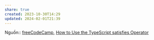 ```yaml
---
share: true
created: 2023-10-30T14:29
updated: 2024-02-01T21:39
---
```


Nguồn:: [freeCodeCamp](../../../../%CE%9E%20Ngu%E1%BB%93n%20v%C3%A0%20t%C3%A0i%20nguy%C3%AAn%20h%E1%BB%97%20tr%E1%BB%A3/%CE%9E%20Ngu%E1%BB%93n/freeCodeCamp.md), [How to Use the TypeScript satisfies Operator](https://www.freecodecamp.org/news/typescript-satisfies-operator/)